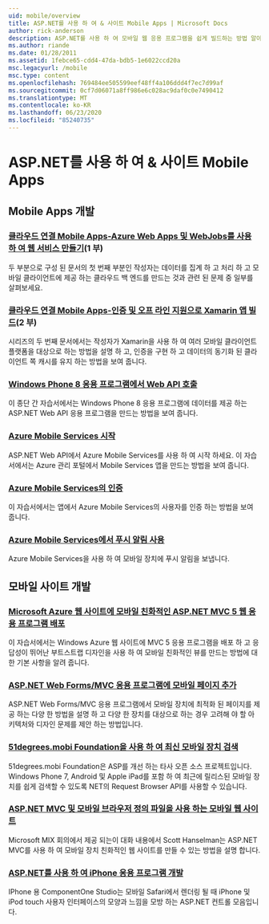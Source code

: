 ```yaml
---
uid: mobile/overview
title: ASP.NET를 사용 하 여 & 사이트 Mobile Apps | Microsoft Docs
author: rick-anderson
description: ASP.NET를 사용 하 여 모바일 웹 응용 프로그램을 쉽게 빌드하는 방법 알아보기
ms.author: riande
ms.date: 01/28/2011
ms.assetid: 1febce65-cdd4-47da-bdb5-1e6022ccd20a
msc.legacyurl: /mobile
msc.type: content
ms.openlocfilehash: 769484ee505599eef48ff4a106ddd4f7ec7d99af
ms.sourcegitcommit: 0cf7d06071a8ff986e6c028ac9daf0c0e7490412
ms.translationtype: MT
ms.contentlocale: ko-KR
ms.lasthandoff: 06/23/2020
ms.locfileid: "85240735"
---
```

# <a name="mobile-apps--sites-with-aspnet"></a>ASP.NET를 사용 하 여 & 사이트 Mobile Apps

## <a name="develop-mobile-apps"></a>Mobile Apps 개발

### <a name="cloud-connected-mobile-apps---create-a-web-service-with-azure-web-apps-and-webjobspart-1"></a>[클라우드 연결 Mobile Apps-Azure Web Apps 및 WebJobs를 사용 하 여 웹 서비스 만들기](https://msdn.microsoft.com/magazine/mt185572)(1 부)

두 부분으로 구성 된 문서의 첫 번째 부분인 작성자는 데이터를 집계 하 고 처리 하 고 모바일 클라이언트에 제공 하는 클라우드 백 엔드를 만드는 것과 관련 된 문제 중 일부를 살펴보세요.

### <a name="cloud-connected-mobile-apps---build-a-xamarin-app-with-authentication-and-offline-supportpart-2"></a>[클라우드 연결 Mobile Apps-인증 및 오프 라인 지원으로 Xamarin 앱 빌드](https://msdn.microsoft.com/magazine/mt422581.aspx)(2 부)

시리즈의 두 번째 문서에서는 작성자가 Xamarin을 사용 하 여 여러 모바일 클라이언트 플랫폼을 대상으로 하는 방법을 설명 하 고, 인증을 구현 하 고 데이터의 동기화 된 클라이언트 쪽 캐시를 유지 하는 방법을 보여 줍니다.

### <a name="calling-web-api-from-a-windows-phone-8-application"></a>[Windows Phone 8 응용 프로그램에서 Web API 호출](../web-api/overview/mobile-clients/calling-web-api-from-a-windows-phone-8-application.md)

이 종단 간 자습서에서는 Windows Phone 8 응용 프로그램에 데이터를 제공 하는 ASP.NET Web API 응용 프로그램을 만드는 방법을 보여 줍니다.

### <a name="get-started-with-azure-mobile-services"></a>[Azure Mobile Services 시작](https://azure.microsoft.com/documentation/articles/mobile-services-dotnet-backend-windows-store-dotnet-get-started?WT.mc_id=zumo_aspnet)

ASP.NET Web API에서 Azure Mobile Services를 사용 하 여 시작 하세요. 이 자습서에서는 Azure 관리 포털에서 Mobile Services 앱을 만드는 방법을 보여 줍니다.

### <a name="authentication-in-azure-mobile-services"></a>[Azure Mobile Services의 인증](https://azure.microsoft.com/documentation/articles/mobile-services-dotnet-backend-windows-store-dotnet-get-started-users/?WT.mc_id=zumo_aspnet)

이 자습서에서는 앱에서 Azure Mobile Services의 사용자를 인증 하는 방법을 보여 줍니다.

### <a name="using-push-notifications-in-azure-mobile-services"></a>[Azure Mobile Services에서 푸시 알림 사용](https://azure.microsoft.com/documentation/articles/mobile-services-dotnet-backend-windows-store-dotnet-get-started-push/?WT.mc_id=zumo_aspnet)

Azure Mobile Services을 사용 하 여 모바일 장치에 푸시 알림을 보냅니다.

## <a name="develop-mobile-sites"></a>모바일 사이트 개발

### <a name="deploy-an-mobile-friendly-aspnet-mvc-5-web-application-on-windows-azure-web-sites"></a>[Microsoft Azure 웹 사이트에 모바일 친화적인 ASP.NET MVC 5 웹 응용 프로그램 배포](https://docs.microsoft.com/azure/app-service-web/web-sites-dotnet-deploy-aspnet-mvc-mobile-app)

이 자습서에서는 Windows Azure 웹 사이트에 MVC 5 응용 프로그램을 배포 하 고 응답성이 뛰어난 부트스트랩 디자인을 사용 하 여 모바일 친화적인 뷰를 만드는 방법에 대 한 기본 사항을 알려 줍니다.

### <a name="add-mobile-pages-to-your-aspnet-web-forms--mvc-application"></a>[ASP.NET Web Forms/MVC 응용 프로그램에 모바일 페이지 추가](../whitepapers/add-mobile-pages-to-your-aspnet-web-forms-mvc-application.md)

ASP.NET Web Forms/MVC 응용 프로그램에서 모바일 장치에 최적화 된 페이지를 제공 하는 다양 한 방법을 설명 하 고 다양 한 장치를 대상으로 하는 경우 고려해 야 할 아키텍처와 디자인 문제를 제안 하는 방법입니다.

### <a name="detect-the-latest-mobile-devices-using-51degreesmobi-foundation"></a>[51degrees.mobi Foundation을 사용 하 여 최신 모바일 장치 검색](https://github.com/51Degrees/dotNET-Device-Detection)

51degrees.mobi Foundation은 ASP를 개선 하는 타사 오픈 소스 프로젝트입니다. Windows Phone 7, Android 및 Apple iPad를 포함 하 여 최근에 릴리스된 모바일 장치를 쉽게 검색할 수 있도록 NET의 Request Browser API를 사용할 수 있습니다.

### <a name="mobile-web-sites-with-aspnet-mvc-and-the-mobile-browser-definition-file"></a>[ASP.NET MVC 및 모바일 브라우저 정의 파일을 사용 하는 모바일 웹 사이트](http://www.hanselman.com/blog/MixMobileWebSitesWithASPNETMVCAndTheMobileBrowserDefinitionFile.aspx)

Microsoft MIX 회의에서 제공 되는이 대화 내용에서 Scott Hanselman는 ASP.NET MVC를 사용 하 여 모바일 장치 친화적인 웹 사이트를 만들 수 있는 방법을 설명 합니다.

### <a name="develop-iphone-applications-with-aspnet"></a>[ASP.NET를 사용 하 여 iPhone 응용 프로그램 개발](https://www.componentsource.com/product/componentone-studio-for-iphone)

IPhone 용 ComponentOne Studio는 모바일 Safari에서 렌더링 될 때 iPhone 및 iPod touch 사용자 인터페이스의 모양과 느낌을 모방 하는 ASP.NET 컨트롤 모음입니다.
